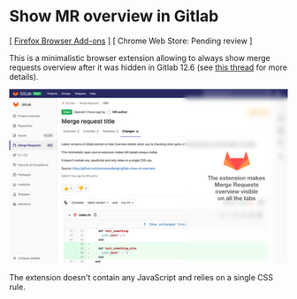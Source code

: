 # Show MR overview in Gitlab

[ [Firefox Browser Add-ons](https://addons.mozilla.org/en-US/firefox/addon/show-mr-overview-in-gitlab/) ]
[ Chrome Web Store: Pending review ]

This is a minimalistic browser extension allowing to always show merge requests overview after it was hidden in Gitlab 12.6 (see [this thread](https://gitlab.com/gitlab-org/gitlab/issues/36125) for more details).

![Screenshot: the extension makes Merge Requests overview visible on all the tabs](screenshot.png "Screenshot")

The extension doesn't contain any JavaScript and relies on a single CSS rule.
